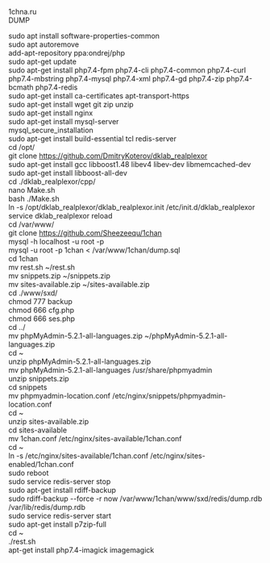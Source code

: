 1chna.ru  
DUMP  

sudo apt install software-properties-common  
sudo apt autoremove  
add-apt-repository ppa:ondrej/php  
sudo apt-get update  
sudo apt-get install php7.4-fpm php7.4-cli php7.4-common php7.4-curl php7.4-mbstring php7.4-mysql php7.4-xml php7.4-gd php7.4-zip php7.4-bcmath php7.4-redis  
sudo apt-get install ca-certificates apt-transport-https  
sudo apt-get install wget git zip unzip  
sudo apt-get install nginx  
sudo apt-get install mysql-server  
mysql_secure_installation  
sudo apt-get install build-essential tcl redis-server  
cd /opt/  
git clone https://github.com/DmitryKoterov/dklab_realplexor  
sudo apt-get install gcc libboost1.48 libev4 libev-dev libmemcached-dev  
sudo apt-get install libboost-all-dev  
cd ./dklab_realplexor/cpp/  
nano Make.sh  
bash ./Make.sh  
ln -s /opt/dklab_realplexor/dklab_realplexor.init /etc/init.d/dklab_realplexor  
service dklab_realplexor reload  
cd /var/www/  
git clone https://github.com/Sheezeequ/1chan  
mysql -h localhost -u root -p  
mysql -u root -p 1chan < /var/www/1chan/dump.sql  
cd 1chan  
mv rest.sh ~/rest.sh  
mv snippets.zip ~/snippets.zip  
mv sites-available.zip ~/sites-available.zip  
cd ./www/sxd/  
chmod 777 backup  
chmod 666 cfg.php  
chmod 666 ses.php  
cd ../  
mv phpMyAdmin-5.2.1-all-languages.zip ~/phpMyAdmin-5.2.1-all-languages.zip  
cd ~  
unzip phpMyAdmin-5.2.1-all-languages.zip  
mv phpMyAdmin-5.2.1-all-languages /usr/share/phpmyadmin  
unzip snippets.zip  
cd snippets  
mv phpmyadmin-location.conf /etc/nginx/snippets/phpmyadmin-location.conf  
cd ~  
unzip sites-available.zip  
cd sites-available  
mv 1chan.conf /etc/nginx/sites-available/1chan.conf  
cd ~  
ln -s /etc/nginx/sites-available/1chan.conf /etc/nginx/sites-enabled/1chan.conf  
sudo reboot  
sudo service redis-server stop  
sudo apt-get install rdiff-backup  
sudo rdiff-backup --force -r now /var/www/1chan/www/sxd/redis/dump.rdb /var/lib/redis/dump.rdb  
sudo service redis-server start  
sudo apt-get install p7zip-full  
cd ~  
./rest.sh  
apt-get install php7.4-imagick imagemagick  
